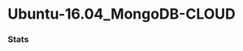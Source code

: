 # Ubuntu-16.04_MongoDB-CLOUD
<h3>
  <span aria-hidden="true" data-icon="&#x21dd;"></span>
  Stats
</h3>
